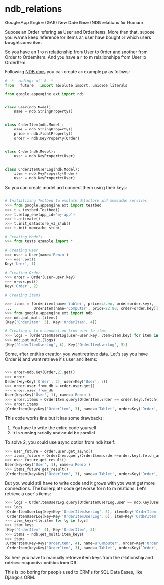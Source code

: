 # ndb_relations
Google App Engine (GAE) New Date Base (NDB relations for Humans

Supose an Order refering an User and OrderItems.
More than that, supose you wanna keep reference for items an user have bought or
which users bought some item.

So you have an 1 to n relationship from User to Order and another from Order to OrdemItem.
And you have a n to m relationshipe from User to OrderItem.

Following [NDB docs](https://cloud.google.com/appengine/docs/python/ndb/) you can create an example.py as follows:


```python
# -*- coding: utf-8 -*-
from __future__ import absolute_import, unicode_literals

from google.appengine.ext import ndb


class User(ndb.Model):
    name = ndb.StringProperty()


class OrderItem(ndb.Model):
    name = ndb.StringProperty()
    price = ndb.FloatProperty()
    order = ndb.KeyProperty(Order)


class Order(ndb.Model):
    user = ndb.KeyProperty(User)


class OrderItemUserLog(ndb.Model):
    item = ndb.KeyProperty(Order)
    user = ndb.KeyProperty(User)
```

So you can create model and connect them using their keys:


```python

# Initializing Testbed to emulate datastore and memcache services
>>> from google.appengine.ext import testbed
>>> t = testbed.Testbed()
>>> t.setup_env(app_id='my-app')
>>> t.activate()
>>> t.init_datastore_v3_stub()
>>> t.init_memcache_stub()

# Creating Models 
>>> from tests.example import *

# Creating User
>>> user = User(name='Renzo')
>>> user.put()
Key('User', 1)

# Creating Order
>>> order = Order(user=user.key)
>>> order.put()
Key('Order', 2)

# Creating Items

>>> items = [OrderItem(name='Tablet', price=12.90, order=order.key),
...          OrderItem(name='Computer', price=22.80, order=order.key)]
>>> from google.appengine.ext import ndb
>>> ndb.put_multi(items)
[Key('OrderItem', 3), Key('OrderItem', 4)]

# Creating n to m connection from user to item
>>> logs = [OrderItemUserLog(user=user.key, item=item.key) for item in items]
>>> ndb.put_multi(logs)
[Key('OrderItemUserLog', 6), Key('OrderItemUserLog', 5)]
```

Some, after entities creation you want retrieve data. Let's say you have Order id and want retrieve it's user and items:

```python

>>> order=ndb.Key(Order,2).get()
>>> order
Order(key=Key('Order', 2), user=Key('User', 1))
>>> order.user_from_db = order.user.get()
>>> order.user_from_db
User(key=Key('User', 1), name=u'Renzo')
>>> order.items = OrderItem.query(OrderItem.order == order.key).fetch()
>>> order.items
[OrderItem(key=Key('OrderItem', 3), name=u'Tablet', order=Key('Order', 2), price=12.9), OrderItem(key=Key('OrderItem', 4), name=u'Computer', order=Key('Order', 2), price=22.8)]
```

This code works fine but it has some drawbacks:

1) You have to write the entire code yourself
2) It is running serially and could be parallel

To solve 2, you could use async option from ndb itself:

```python
>>> user_future = order.user.get_async()
>>> items_future = OrderItem.query(OrderItem.order==order.key).fetch_async()
>>> user_future.get_result()
User(key=Key('User', 1), name=u'Renzo')
>>> items_future.get_result()
[OrderItem(key=Key('OrderItem', 3), name=u'Tablet', order=Key('Order', 2), price=12.9), OrderItem(key=Key('OrderItem', 4), name=u'Computer', order=Key('Order', 2), price=22.8)]
```

But you would still have to write code and it grows with you want get more connections.
The boilerp,ate code get worse for n to m relations. Let's retrieve a user's items:

```python
>>> logs = OrderItemUserLog.query(OrderItemUserLog.user == ndb.Key(User, 1)).fetch()
>>> logs
[OrderItemUserLog(key=Key('OrderItemUserLog', 5), item=Key('OrderItem', 4), user=Key('User', 1)), 
 OrderItemUserLog(key=Key('OrderItemUserLog', 6), item=Key('OrderItem', 3), user=Key('User', 1))]
>>> item_keys=[lg.item for lg in logs]
>>> item_keys
[Key('OrderItem', 4), Key('OrderItem', 3)]
>>> items = ndb.get_multi(item_keys)
>>> items
[OrderItem(key=Key('OrderItem', 4), name=u'Computer', order=Key('Order', 2), price=22.8), 
 OrderItem(key=Key('OrderItem', 3), name=u'Tablet', order=Key('Order', 2), price=12.9)]
```

So here you have to manually retrieve item keys from the relationship and retrieve respective entities from DB.

This is too boring for people used to ORM's for SQL Data Bases, like Django's ORM.


